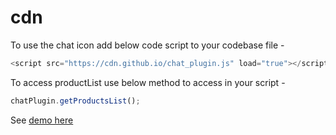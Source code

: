 # cdn

To use the chat icon add below code script to your codebase file -

```javascript
<script src="https://cdn.github.io/chat_plugin.js" load="true"></script>
```

To access productList use below method to access in your script -

```javascript
chatPlugin.getProductsList();
```

See [demo here](https://cdn.github.io/)

